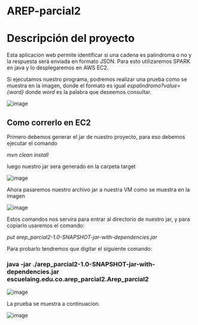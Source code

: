 # AREP-parcial2

# Descripción del proyecto

Esta aplicacion web permite identificar si una cadena es palindroma o no y la respuesta será enviada en formato JSON. Para esto utilizaremos SPARK en java y lo desplegaremos en AWS EC2.

Si ejecutamos nuestro programa, podremos realizar una prueba como se muestra en la imagen, donde el formato es igual *espalindromo?value={word}* donde *word* es la palabra que deseemos consultar.

![image](https://user-images.githubusercontent.com/46855679/198156471-a14ed42e-fab8-41b9-ac10-b42d2f1f82ba.png)

## Como correrlo en EC2

Primero debemos generar el jar de nuestro proyecto, para eso debemos ejecutar el comando 

*mvn clean install*

luego nuestro jar sera generado en la carpeta target

![image](https://user-images.githubusercontent.com/46855679/198162700-6de27f91-2c14-4217-9571-1022cbb2f6ed.png)

Ahora pasaremos nuestro archivo jar a nuestra VM como se muestra en la imagen

![image](https://user-images.githubusercontent.com/46855679/198162799-c835529b-399f-4729-b281-0ce51414cb7e.png)

Estos comandos nos servira para entrar al directorio de nuestro jar, y para copiarlo usaremos el comando:

*put arep_parcial2-1.0-SNAPSHOT-jar-with-dependencies.jar*

Para probarlo tendremos que digitar el siguiente comando:

### java -jar ./arep_parcial2-1.0-SNAPSHOT-jar-with-dependencies.jar escuelaing.edu.co.arep_parcial2.Arep_parcial2


![image](https://user-images.githubusercontent.com/46855679/198161765-4f8a1a50-7b6e-4ce1-b016-3afee98b4156.png)

La prueba se muestra a continuacion.

![image](https://user-images.githubusercontent.com/46855679/198163183-611d7558-93d9-44ba-96af-91e033d78cb1.png)
